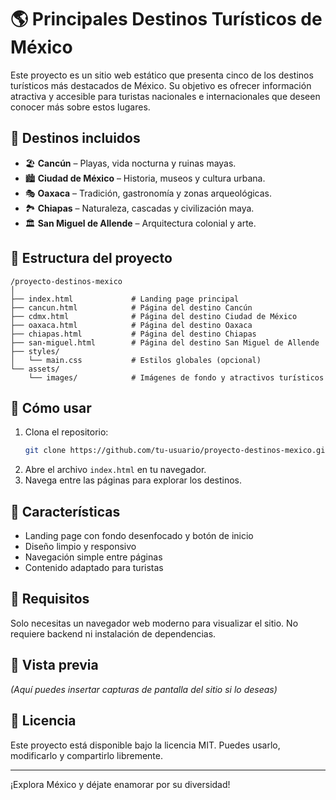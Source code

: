 # 🌎 Principales Destinos Turísticos de México

Este proyecto es un sitio web estático que presenta cinco de los destinos turísticos más destacados de México. Su objetivo es ofrecer información atractiva y accesible para turistas nacionales e internacionales que deseen conocer más sobre estos lugares.

## 🛫 Destinos incluidos

- 🏖️ **Cancún** – Playas, vida nocturna y ruinas mayas.
- 🏙️ **Ciudad de México** – Historia, museos y cultura urbana.
- 🎭 **Oaxaca** – Tradición, gastronomía y zonas arqueológicas.
- 🏞️ **Chiapas** – Naturaleza, cascadas y civilización maya.
- 🏛️ **San Miguel de Allende** – Arquitectura colonial y arte.

## 📂 Estructura del proyecto

```
/proyecto-destinos-mexico
│
├── index.html             # Landing page principal
├── cancun.html            # Página del destino Cancún
├── cdmx.html              # Página del destino Ciudad de México
├── oaxaca.html            # Página del destino Oaxaca
├── chiapas.html           # Página del destino Chiapas
├── san-miguel.html        # Página del destino San Miguel de Allende
├── styles/
│   └── main.css           # Estilos globales (opcional)
└── assets/
    └── images/            # Imágenes de fondo y atractivos turísticos
```

## 🚀 Cómo usar

1. Clona el repositorio:
   ```bash
   git clone https://github.com/tu-usuario/proyecto-destinos-mexico.git
   ```
2. Abre el archivo `index.html` en tu navegador.
3. Navega entre las páginas para explorar los destinos.

## 🎯 Características

- Landing page con fondo desenfocado y botón de inicio
- Diseño limpio y responsivo
- Navegación simple entre páginas
- Contenido adaptado para turistas

## 📌 Requisitos

Solo necesitas un navegador web moderno para visualizar el sitio. No requiere backend ni instalación de dependencias.

## 📸 Vista previa

*(Aquí puedes insertar capturas de pantalla del sitio si lo deseas)*

## 📝 Licencia

Este proyecto está disponible bajo la licencia MIT. Puedes usarlo, modificarlo y compartirlo libremente.

---

¡Explora México y déjate enamorar por su diversidad!

